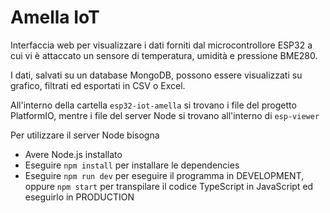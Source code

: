 # Amella IoT

Interfaccia web per visualizzare i dati forniti dal microcontrollore ESP32 a cui vi è attaccato un sensore di temperatura, umidità e pressione BME280.

I dati, salvati su un database MongoDB, possono essere visualizzati su grafico, filtrati ed esportati in CSV o Excel. 

All'interno della cartella `esp32-iot-amella` si trovano i file del progetto PlatformIO, mentre i file del server Node si trovano all'interno di `esp-viewer`

Per utilizzare il server Node bisogna
- Avere Node.js installato
- Eseguire `npm install` per installare le dependencies
- Eseguire `npm run dev` per eseguire il programma in DEVELOPMENT, oppure `npm start` per transpilare il codice TypeScript in JavaScript ed eseguirlo in PRODUCTION

